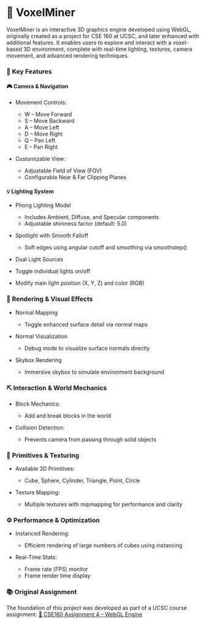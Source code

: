 # 💎 VoxelMiner
VoxelMiner is an interactive 3D graphics engine developed using WebGL, originally created as a project for CSE 160 at UCSC, and later enhanced with additional features. It enables users to explore and interact with a voxel-based 3D environment, complete with real-time lighting, textures, camera movement, and advanced rendering techniques.

### 🚀 Key Features
#### 🎮 Camera & Navigation
- Movement Controls:
  - W – Move Forward
  - S – Move Backward
  - A – Move Left
  - D – Move Right
  - Q – Pan Left
  - E – Pan Right

- Customizable View:
    - Adjustable Field of View (FOV)
    - Configurable Near & Far Clipping Planes

#### 💡 Lighting System
- Phong Lighting Model
    - Includes Ambient, Diffuse, and Specular components
    - Adjustable shininess factor (default: 5.0)

- Spotlight with Smooth Falloff
    - Soft edges using angular cutoff and smoothing via smoothstep()

- Dual Light Sources
- Toggle individual lights on/off
- Modify main light position (X, Y, Z) and color (RGB)

### 🌟 Rendering & Visual Effects
- Normal Mapping
    - Toggle enhanced surface detail via normal maps
- Normal Visualization
    - Debug mode to visualize surface normals directly

- Skybox Rendering
    - Immersive skybox to simulate environment background

### ⛏️ Interaction & World Mechanics
- Block Mechanics:
    - Add and break blocks in the world

- Collision Detection:
    - Prevents camera from passing through solid objects

### 🧱 Primitives & Texturing
- Available 3D Primitives:
    - Cube, Sphere, Cylinder, Triangle, Point, Circle

- Texture Mapping:
    - Multiple textures with mipmapping for performance and clarity

### ⚙️ Performance & Optimization
- Instanced Rendering:
    - Efficient rendering of large numbers of cubes using instancing

- Real-Time Stats:
    - Frame rate (FPS) monitor
    - Frame render time display

### 📚 Original Assignment
The foundation of this project was developed as part of a UCSC course assignment:
[🔗 CSE160 Assignment 4 – WebGL Engine](https://github.com/ashwanirathee/cs/tree/main/ucsc/cse160/asg4)

